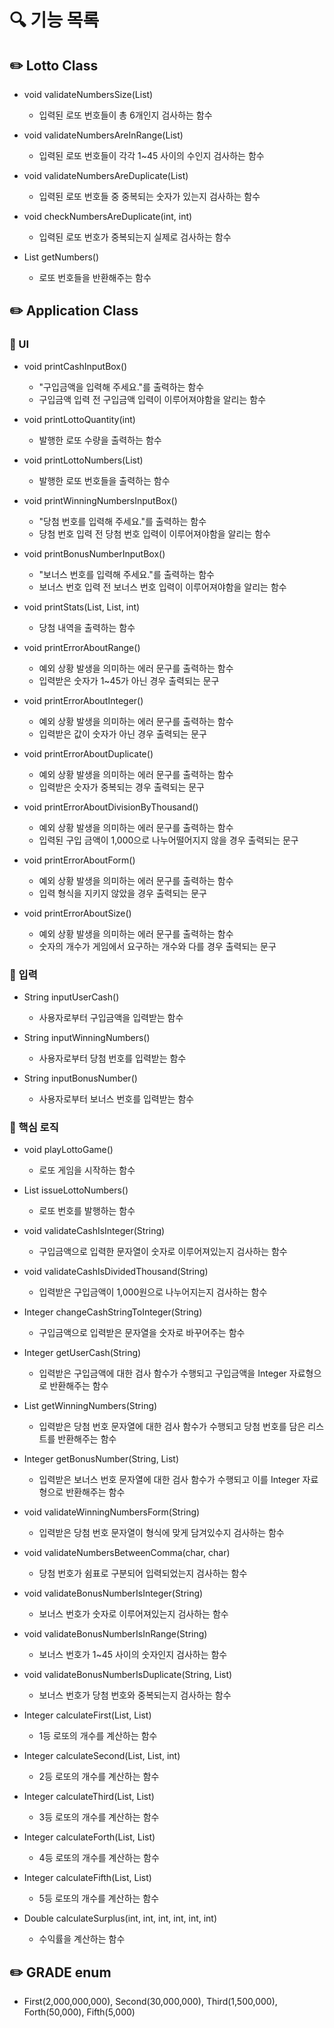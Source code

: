 # 🔍 기능 목록

## ✏️ Lotto Class


- void validateNumbersSize(List<Integer>)
  -  입력된 로또 번호들이 총 6개인지 검사하는 함수


- void validateNumbersAreInRange(List<Integer>)
  - 입력된 로또 번호들이 각각 1~45 사이의 수인지 검사하는 함수


- void validateNumbersAreDuplicate(List<Integer>)
  - 입력된 로또 번호들 중 중복되는 숫자가 있는지 검사하는 함수


- void checkNumbersAreDuplicate(int, int)
  - 입력된 로또 번호가 중복되는지 실제로 검사하는 함수


- List<Integer> getNumbers()
  - 로또 번호들을 반환해주는 함수


## ✏️ Application Class

### 🚀 UI

- void printCashInputBox()
  - "구입금액을 입력해 주세요."를 출력하는 함수
  - 구입금액 입력 전 구입금액 입력이 이루어져야함을 알리는 함수


- void printLottoQuantity(int)
  - 발행한 로또 수량을 출력하는 함수


- void printLottoNumbers(List<Integer>)
  - 발행한 로또 번호들을 출력하는 함수


- void printWinningNumbersInputBox()
  - "당첨 번호를 입력해 주세요."를 출력하는 함수
  - 당첨 번호 입력 전 당첨 번호 입력이 이루어져야함을 알리는 함수


- void printBonusNumberInputBox()
  - "보너스 번호를 입력해 주세요."를 출력하는 함수
  - 보너스 번호 입력 전 보너스 번호 입력이 이루어져야함을 알리는 함수


- void printStats(List<Lotto>, List<Integer>, int)
  - 당첨 내역을 출력하는 함수


- void printErrorAboutRange()
  - 예외 상황 발생을 의미하는 에러 문구를 출력하는 함수
  - 입력받은 숫자가 1~45가 아닌 경우 출력되는 문구


- void printErrorAboutInteger()
  - 예외 상황 발생을 의미하는 에러 문구를 출력하는 함수
  - 입력받은 값이 숫자가 아닌 경우 출력되는 문구


- void printErrorAboutDuplicate()
  - 예외 상황 발생을 의미하는 에러 문구를 출력하는 함수
  - 입력받은 숫자가 중복되는 경우 출력되는 문구


- void printErrorAboutDivisionByThousand()
  - 예외 상황 발생을 의미하는 에러 문구를 출력하는 함수
  - 입력된 구입 금액이 1,000으로 나누어떨어지지 않을 경우 출력되는 문구


- void printErrorAboutForm()
  - 예외 상황 발생을 의미하는 에러 문구를 출력하는 함수
  - 입력 형식을 지키지 않았을 경우 출력되는 문구


- void printErrorAboutSize()
  - 예외 상황 발생을 의미하는 에러 문구를 출력하는 함수
  - 숫자의 개수가 게임에서 요구하는 개수와 다를 경우 출력되는 문구

### 🚀 입력

- String inputUserCash()
  - 사용자로부터 구입금액을 입력받는 함수
  

- String inputWinningNumbers()
  - 사용자로부터 당첨 번호를 입력받는 함수


- String inputBonusNumber()
  - 사용자로부터 보너스 번호를 입력받는 함수

  
### 🚀 핵심 로직

- void playLottoGame()
  - 로또 게임을 시작하는 함수


- List<Integer> issueLottoNumbers()
  - 로또 번호를 발행하는 함수


- void validateCashIsInteger(String)
  - 구입금액으로 입력한 문자열이 숫자로 이루어져있는지 검사하는 함수


- void validateCashIsDividedThousand(String)
  - 입력받은 구입금액이 1,000원으로 나누어지는지 검사하는 함수


- Integer changeCashStringToInteger(String)
  - 구입금액으로 입력받은 문자열을 숫자로 바꾸어주는 함수


- Integer getUserCash(String)
  - 입력받은 구입금액에 대한 검사 함수가 수행되고 구입금액을 Integer 자료형으로 반환해주는 함수


- List<Integer> getWinningNumbers(String)
  - 입력받은 당첨 번호 문자열에 대한 검사 함수가 수행되고 당첨 번호를 담은 리스트를 반환해주는 함수


- Integer getBonusNumber(String, List<Integer>)
  - 입력받은 보너스 번호 문자열에 대한 검사 함수가 수행되고 이를 Integer 자료형으로 반환해주는 함수
  

- void validateWinningNumbersForm(String)
  - 입력받은 당첨 번호 문자열이 형식에 맞게 담겨있수지 검사하는 함수


- void validateNumbersBetweenComma(char, char)
  - 당첨 번호가 쉼표로 구분되어 입력되었는지 검사하는 함수
  

- void validateBonusNumberIsInteger(String)
  - 보너스 번호가 숫자로 이루어져있는지 검사하는 함수


- void validateBonusNumberIsInRange(String)
  - 보너스 번호가 1~45 사이의 숫자인지 검사하는 함수


- void validateBonusNumberIsDuplicate(String, List<Integer>)
  - 보너스 번호가 당첨 번호와 중복되는지 검사하는 함수


- Integer calculateFirst(List<Lotto>, List<Integer>)
  - 1등 로또의 개수를 계산하는 함수


- Integer calculateSecond(List<Lotto>, List<Integer>, int)
  - 2등 로또의 개수를 계산하는 함수


- Integer calculateThird(List<Lotto>, List<Integer>)
  - 3등 로또의 개수를 계산하는 함수


- Integer calculateForth(List<Lotto>, List<Integer>)
  - 4등 로또의 개수를 계산하는 함수


- Integer calculateFifth(List<Lotto>, List<Integer>)
  - 5등 로또의 개수를 계산하는 함수


- Double calculateSurplus(int, int, int, int, int, int)
  - 수익률을 계산하는 함수


## ✏️ GRADE enum


- First(2,000,000,000), Second(30,000,000), Third(1,500,000), Forth(50,000), Fifth(5,000)